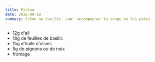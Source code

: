 ```yaml
---
title: Pistou
date: 2016-09-18
summary: Crème au basilic, pour accompagner la soupe ou les pates
---
```


* 12g d'ail
* 18g de feuilles de basilic
* 15g d'huile d'olives
* 5g de pignons ou de noix
* fromage


